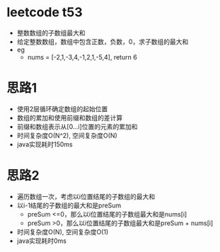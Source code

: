 # leetcode t53
- 整数数组的子数组最大和
- 给定整数数组，数组中包含正数，负数，0，求子数组的最大和
- eg
    - nums = [-2,1,-3,4,-1,2,1,-5,4], return 6

# 思路1
- 使用2层循环确定数组的起始位置
- 数组的累加和使用前缀和数组的差计算
- 前缀和数组表示从[0...i]位置的元素的累加和
- 时间复杂度O(N^2), 空间复杂度O(N)
- java实现耗时150ms

# 思路2
- 遍历数组一次，考虑以i位置结尾的子数组的最大和
- 以i-1结尾的子数组的最大和是preSum
    - preSum <=0，那么以i位置结尾的子数组最大和是nums[i]
    - preSum >0，那么以i位置结尾的子数组最大和是preSum + nums[i]
- 时间复杂度O(N), 空间复杂度O(1)
- java实现耗时0ms
